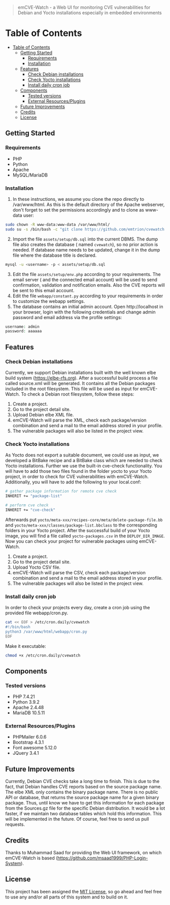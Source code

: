 > emCVE-Watch - a Web UI for monitoring CVE vulnerabilities for Debian and Yocto installations especially in embedded environments

# Table of Contents

- [Table of Contents](#table-of-contents)
    - [Getting Started](#getting-started)
        - [Requirements](#requirements)
        - [Installation](#installation)
    - [Features](#features)
        - [Check Debian installations](#check-debian-installations)
        - [Check Yocto installations](#check-yocto-installations)
        - [Install daily cron job](#install-daily-cron-job)
    - [Components](#components)
        - [Tested versions](#tested-versions)
        - [External Resources/Plugins](#external-resourcesplugins)
    - [Future Improvements](#future-improvements)
    - [Credits](#credits)
    - [License](#license)

## Getting Started

### Requirements

* PHP
* Python
* Apache
* MySQL/MariaDB

### Installation

1. In these instructions, we assume you clone the repo directly to /var/www/html. As this is the default directory of
   the Apache webserver, don't forget to set the permissions accordingly and to clone as www-data user:

```bash
sudo chown -R www-data:www-data /var/www/html/
sudo su -s /bin/bash -c "git clone https://github.com/emtrion/cvewatch.git /var/www/html/" -g www-data www-data
```

2. Import the file `assets/setup/db.sql` into the current DBMS. The dump file also creates the database (
   named `cvewatch`), so no prior action is needed. If database name needs to be updated, change it in the dump file
   where the database title is declared.

```bash
mysql -u <username> -p < assets/setup/db.sql
```

3. Edit the file `assets/setup/env.php` according to your requirements. The email server (
   and the connected email account) will be used to send confirmation, validation and notification emails. Also the CVE
   reports will be sent to this email account.
4. Edit the file `webapp/constant.py` according to your requirements in order to customize the webapp settings.
5. The database contains an initial admin account. Open http://localhost in your browser, login with the following
   credentials and change admin password and email address via the profile settings:

```php
username: admin
password: aaaaaa
```

## Features

### Check Debian installations

Currently, we support Debian installations built with the well known elbe build system (https://elbe-rfs.org). After a
successful build process a file called source.xml will be generated. It contains all the Debian packages included in the
root filesystem. This file will be used as input for emCVE-Watch. To check a Debian root filesystem, follow these steps:

1. Create a project.
2. Go to the project detail site.
3. Upload Debian elbe XML file.
4. emCVE-Watch will parse the XML, check each package/version combination and send a mail to the email address stored in
   your profile.
5. The vulnerable packages will also be listed in the project view.

### Check Yocto installations

As Yocto does not export a suitable document, we could use as input, we developed a BitBake recipe and a BitBake class
which are needed to check Yocto installations. Further we use the built-in cve-check functionality. You will have to add
those two files found in the folder yocto to your Yocto project, in order to check for CVE vulnerabilities with
emCVE-Watch. Additionally, you will have to add the following to your local.conf:

```bash
# gather package information for remote cve check
INHERIT += "package-list"

# perform cve check
INHERIT += "cve-check"
```

Afterwards put `yocto/meta-xxx/recipes-core/meta/delete-package-file.bb`
and `yocto/meta-xxx/classes/package-list.bbclass` to the corresponding folders in your Yocto project. After the
successful build of your Yocto image, you will find a file called `yocto-packages.csv` in the `DEPLOY_DIR_IMAGE`. Now
you can check your project for vulnerable packages using emCVE-Watch.

1. Create a project.
2. Go to the project detail site.
3. Upload Yocto CSV file.
4. emCVE-Watch will parse the CSV, check each package/version combination and send a mail to the email address stored in
   your profile.
5. The vulnerable packages will also be listed in the project view.

### Install daily cron job

In order to check your projects every day, create a cron job using the provided file webapp/cron.py.

```bash
cat << EOF > /etc/cron.daily/cvewatch
#!/bin/bash
python3 /var/www/html/webapp/cron.py
EOF
```

Make it executable:

```bash
chmod +x /etc/cron.daily/cvewatch
```

## Components

### Tested versions

- PHP 7.4.21
- Python 3.9.2
- Apache 2.4.48
- MariaDB 10.5.11

### External Resources/Plugins

- PHPMailer 6.0.6
- Bootstrap 4.3.1
- Font awesome 5.12.0
- JQuery 3.4.1

## Future Improvements

Currently, Debian CVE checks take a long time to finish. This is due to the fact, that Debian handles CVE reports based
on the source package name. The elbe XML only contains the binary package name. There is no public API or database, that
returns the source package name for a given binary package. Thus, until know we have to get this information for each
package from the Sources.gz file for the specific Debian distribution. It would be a lot faster, if we maintain two
database tables which hold this information. This will be implemented in the future. Of course, feel free to send us
pull requests.

## Credits

Thanks to Muhammad Saad for providing the Web UI framework, on which emCVE-Watch is
based (https://github.com/msaad1999/PHP-Login-System).

## License

This project has been assigned the [MIT License](LICENSE), so go ahead and feel free to use any and/or all parts of this
system and to build on it.

